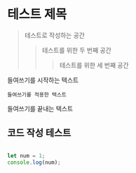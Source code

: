 # 테스트 제목

> 테스트로 작성하는 공간
> > 테스트를 위한 두 번째 공간
> > > 테스트를 위한 세 번째 공간

들여쓰기를 시작하는 텍스트

    들여쓰기를 적용한 텍스트
  
들여쓰기를 끝내는 텍스트

## 코드 작성 테스트

```javascript

let num = 1;
console.log(num);

```
